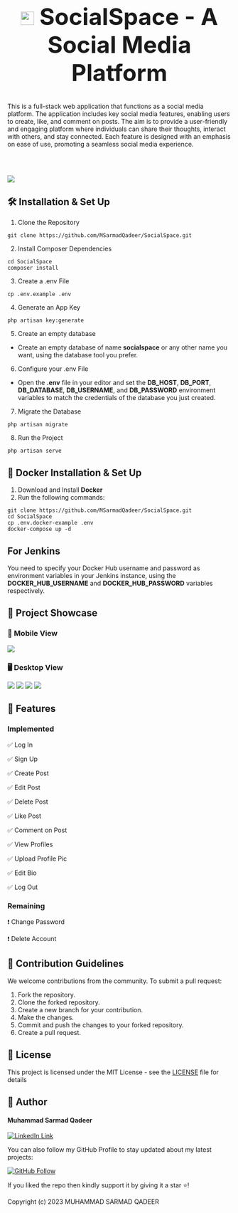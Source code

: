 <h1 align="center" style="font-size: 52px;" ><img height=30 src="./images-for-README/dove.png"> SocialSpace - A Social Media Platform</h1>

This is a full-stack web application that functions as a social media platform. The application includes key social media features, enabling users to create, like, and comment on posts. The aim is to provide a user-friendly and engaging platform where individuals can share their thoughts, interact with others, and stay connected. Each feature is designed with an emphasis on ease of use, promoting a seamless social media experience.

<br/>
<br/>

![](./images-for-README/SocialSpace-banner.png)

## 🛠 Installation & Set Up

1. Clone the Repository

```shell
git clone https://github.com/MSarmadQadeer/SocialSpace.git
```

2. Install Composer Dependencies

```shell
cd SocialSpace
composer install
```

3. Create a .env File

```shell
cp .env.example .env
```

4. Generate an App Key

```shell
php artisan key:generate
```

5. Create an empty database

-   Create an empty database of name **socialspace** or any other name you want, using the database tool you prefer.

6. Configure your .env File

-   Open the **.env** file in your editor and set the **DB_HOST**, **DB_PORT**, **DB_DATABASE**, **DB_USERNAME**, and **DB_PASSWORD** environment variables to match the credentials of the database you just created.

7. Migrate the Database

```shell
php artisan migrate
```

8. Run the Project

```shell
php artisan serve
```

## :whale: Docker Installation & Set Up

1. Download and Install **Docker**
2. Run the following commands:

```shell
git clone https://github.com/MSarmadQadeer/SocialSpace.git
cd SocialSpace
cp .env.docker-example .env
docker-compose up -d
```

## For Jenkins

You need to specify your Docker Hub username and password as environment variables in your Jenkins instance, using the **DOCKER_HUB_USERNAME** and **DOCKER_HUB_PASSWORD** variables respectively.

## :camera_flash: Project Showcase

### 📱 Mobile View

![](./images-for-README/mobile/mobile-showcase.png)

### 🖥 Desktop View

![](./images-for-README/desktop/upload-profile-pic.png)
![](./images-for-README/desktop/profile.png)
![](./images-for-README/desktop/home.png)
![](./images-for-README/desktop/create-post.png)

## 🎯 Features

### Implemented

✅ Log In

✅ Sign Up

✅ Create Post

✅ Edit Post

✅ Delete Post

✅ Like Post

✅ Comment on Post

✅ View Profiles

✅ Upload Profile Pic

✅ Edit Bio

✅ Log Out

### Remaining

❗ Change Password

❗ Delete Account

## 🙌 Contribution Guidelines

We welcome contributions from the community. To submit a pull request:

1. Fork the repository.
2. Clone the forked repository.
3. Create a new branch for your contribution.
4. Make the changes.
5. Commit and push the changes to your forked repository.
6. Create a pull request.

## 🔑 License

This project is licensed under the MIT License - see the [LICENSE](LICENSE.md) file for details

## 🧑 Author

#### Muhammad Sarmad Qadeer

[![LinkedIn Link](https://img.shields.io/badge/Connect-Sarmad-blue.svg?logo=linkedin&longCache=true&style=social&label=Connect)](https://www.linkedin.com/in/msarmadqadeer/)

You can also follow my GitHub Profile to stay updated about my latest projects:

[![GitHub Follow](https://img.shields.io/badge/Connect-Sarmad-blue.svg?logo=Github&longCache=true&style=social&label=Follow)](https://github.com/MSarmadQadeer)

If you liked the repo then kindly support it by giving it a star ⭐!

Copyright (c) 2023 MUHAMMAD SARMAD QADEER
